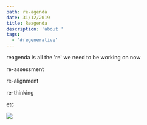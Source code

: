 ```yaml
---
path: re-agenda
date: 31/12/2019
title: Reagenda
description: 'about '
tags:
  - '#regenerative'
---
```

reagenda is all the 're' we need to be working on now

re-assessment

re-alignment

re-thinking

etc

![](/assets/native-land-mgmt.jpg)
